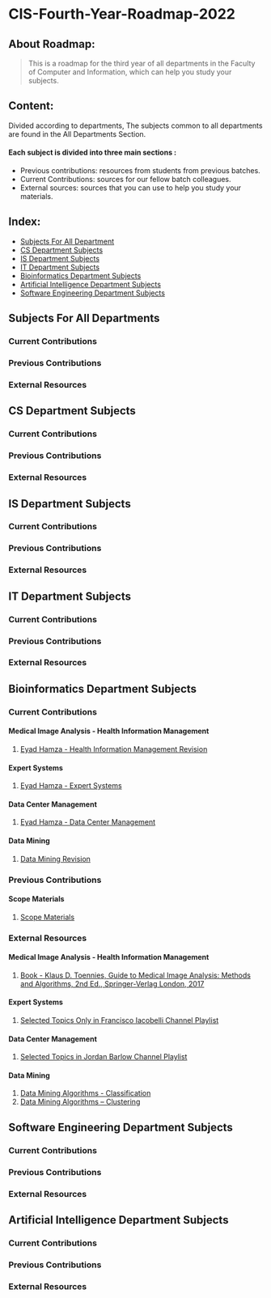 # CIS-Fourth-Year-Roadmap-2022

## About Roadmap:
> This is a roadmap for the third year of all departments in the Faculty of Computer and Information, which can help you study your subjects.

## Content:
Divided according to departments, The subjects common to all departments are found in the All Departments Section.

#### Each subject is divided into three main sections :
- Previous contributions: resources from students from previous batches.
- Current Contributions:  sources for our fellow batch colleagues.
- External sources: sources that you can use to help you study your materials.


## Index:
- [Subjects For All Department](#Subjects-For-All-Department)
- [CS Department Subjects](#CS-Department-Subjects)
- [IS Department Subjects](#IS-Department-Subjects)
- [IT Department Subjects](#IT-Department-Subjects)
- [Bioinformatics Department Subjects](#Bioinformatics-Department-Subjects)
- [Artificial Intelligence Department Subjects](#Artificial-Intelligence-Department-Subjects)
- [Software Engineering Department Subjects](#Software-Engineering-Department-Subjects)


## Subjects For All Departments

### Current Contributions


### Previous Contributions


### External Resources 




## CS Department Subjects

### Current Contributions


### Previous Contributions


### External Resources 


## IS Department Subjects

### Current Contributions


### Previous Contributions

### External Resources 


## IT Department Subjects

### Current Contributions


### Previous Contributions



### External Resources 

## Bioinformatics Department Subjects

### Current Contributions
#### Medical Image Analysis - Health Information Management
1. [Eyad Hamza - Health Information Management Revision](https://www.youtube.com/playlist?list=PLIzoD6CTXb3-8wtWh-bRXYPZ9zIDCa_Qd)

#### Expert Systems
1. [Eyad Hamza - Expert Systems](https://www.youtube.com/playlist?list=PLIzoD6CTXb39M4xzRc8MmVyvkym37TF7k)
#### Data Center Management
1. [Eyad Hamza - Data Center Management](https://www.youtube.com/playlist?list=PLIzoD6CTXb38ARa6FQc8ivzwZeilcQnkj)
#### Data Mining
1. [Data Mining Revision](https://drive.google.com/drive/folders/1weWTs4BqO4g0jwQGjbLtNeerf2QksHhM)


### Previous Contributions
#### Scope Materials
1. [Scope Materials](https://drive.google.com/drive/folders/1pxVJmjnKlQVVTPiGWsU55BKSzfSOEQqs)


### External Resources 

#### Medical Image Analysis - Health Information Management
1. [Book - Klaus D. Toennies, Guide to Medical Image Analysis: Methods
and Algorithms, 2nd Ed., Springer-Verlag London, 2017](https://link.springer.com/book/10.1007/978-1-4471-7320-5)

#### Expert Systems
1. [Selected Topics Only in Francisco Iacobelli Channel Playlist](https://www.youtube.com/watch?v=UjQ1AzSvCp8&list=PLjTSKEJpqIeDrUYF7DKspT2r9H38vg5dC)

#### Data Center Management
1. [Selected Topics in
   Jordan Barlow Channel Playlist](https://www.youtube.com/playlist?list=PLCLbf8d2YbrUMKdKR9QLsTvx4_hwrZeNS)

#### Data Mining
1. [Data Mining Algorithms - Classification](https://www.youtube.com/playlist?list=PLyhJeMedQd9SK3sBYTAl-OMVB4DrVcCQt)
2. [Data Mining Algorithms – Clustering](https://www.youtube.com/playlist?list=PLyhJeMedQd9StPc1Tt4iU-rWPVX5grztS)
## Software Engineering Department Subjects

### Current Contributions


### Previous Contributions


### External Resources 

## Artificial Intelligence Department Subjects

### Current Contributions


### Previous Contributions


### External Resources 



